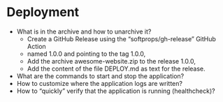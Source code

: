 # Deployment

- What is in the archive and how to unarchive it?
  - Create a GitHub Release using the “softprops/gh-release” GitHub Action
  - named 1.0.0 and pointing to the tag 1.0.0,
  - Add the archive awesome-website.zip to the release 1.0.0,
  - Add the content of the file DEPLOY.md as text for the release.
- What are the commands to start and stop the application?
- How to customize where the application logs are written?
- How to “quickly” verify that the application is running (healthcheck)?